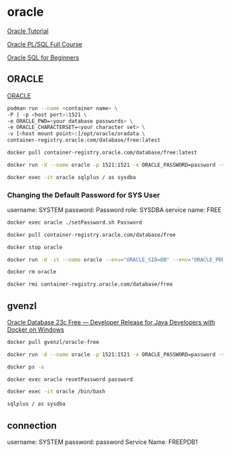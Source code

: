 # oracle

[Oracle Tutorial](https://www.oracletutorial.com/)

[Oracle PL/SQL Full Course](https://www.youtube.com/watch?v=yGU4YfSSjdM)

[Oracle SQL for Beginners](https://www.youtube.com/watch?v=yukL9vRalVo)

## ORACLE

[ORACLE](https://container-registry.oracle.com/)

```sh
podman run --name <container name> \
-P | -p <host port>:1521 \
-e ORACLE_PWD=<your database passwords> \
-e ORACLE_CHARACTERSET=<your character set> \
-v [<host mount point>:]/opt/oracle/oradata \
container-registry.oracle.com/database/free:latest

docker pull container-registry.oracle.com/database/free:latest

docker run -d --name oracle -p 1521:1521 -e ORACLE_PASSWORD=password -v oracle-volume:/opt/oracle/oradata container-registry.oracle.com/database/free:latest

docker exec -it oracle sqlplus / as sysdba
```

### Changing the Default Password for SYS User

username: SYSTEM
password: Password
role: SYSDBA
service name: FREE

```sh
docker exec oracle ./setPassword.sh Password

docker pull container-registry.oracle.com/database/free

docker stop oracle

docker run -d -it --name oracle --env="ORACLE_SID=DB" --env="ORACLE_PDB=PDB" --env="ORACLE_PWD=password" -p 1521:1521 container-registry.oracle.com/database/free

docker rm oracle

docker rmi container-registry.oracle.com/database/free
```

## gvenzl
[Oracle Database 23c Free — Developer Release for Java Developers with Docker on Windows](https://medium.com/oracledevs/oracle-database-23c-free-developer-release-for-java-developers-with-docker-on-windows-b164a7a61a91)

```sh
docker pull gvenzl/oracle-free

docker run -d --name oracle -p 1521:1521 -e ORACLE_PASSWORD=password -v oracle-volume:/opt/oracle/oradata gvenzl/oracle-free

docker ps -a

docker exec oracle resetPassword password

docker exec -it oracle /bin/bash

sqlplus / as sysdba
```

## connection

username: SYSTEM
password: password
Service Name: FREEPDB1
